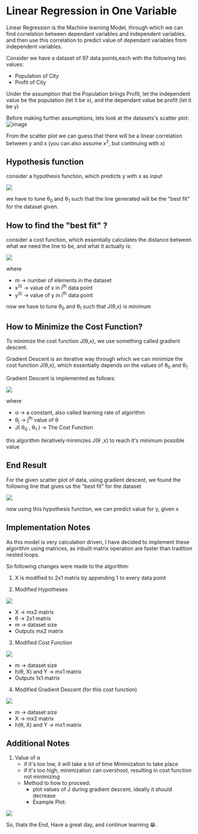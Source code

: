 # Linear Regression in One Variable

Linear Regression is the Machine learning Model, through which we can find correlation between dependant variables and independent variables. and then use this correlation to predict value of dependant variables from independent variables.

Consider we have a dataset of 97 data points,each with the following two values:

-   Population of City
-   Profit of City

Under the assumption that the Population brings Profit, let the independent value be the population (let it be x), and the dependant value be profit (let it be y)

Before making further assumptions, lets look at the datasets's scatter plot:
![image](./Sources/scatter_plot.png)

From the scatter plot we can guess that there will be a linear correlation between y and x (you can also assume x<sup>2</sup>, but continuing with x)

## Hypothesis function

consider a hypothesis function, which predicts y with x as input

![](./Sources/hypothesis_equation.png)

we have to tune &theta;<sub>0</sub> and &theta;<sub>1</sub> such that the line generated will be the "best fit" for the dataset given.

## How to find the "best fit" ?

consider a cost function, which essentially calculates the distance between what we need the line to be, and what it actually is:

![](./Sources/cost_function_equation.jpg)

where

-   m -> number of elements in the dataset
-   x<sup>(i)</sup> -> value of x in i<sup>th</sup> data point
-   y<sup>(i)</sup> -> value of y in i<sup>th</sup> data point

now we have to tune &theta;<sub>0</sub> and &theta;<sub>1</sub> such that J(&theta;,x) is minimum

## How to Minimize the Cost Function?

To minimize the cost function J(&theta;,x), we use something called gradient descent.

Gradient Descent is an iterative way through which we can minimize the cost function J(&theta;,x), which essentially depends on the values of &theta;<sub>0</sub> and &theta;<sub>1</sub>

Gradient Descent is implemented as follows:

![](./Sources/gradient_descent.jpg)

where

-   &alpha; -> a constant, also called learning rate of algorithm
-   &theta;<sub>j</sub> -> j<sup>th</sup> value of &theta;
-   J( &theta;<sub>0</sub> , &theta;<sub>1</sub> ) -> The Cost Function

this algorithm iteratively minimizes J(&theta; ,x) to reach it's minimum possible value

## End Result

For the given scatter plot of data, using gradient descent, we found the following line that gives us the "best fit" for the dataset

![](./Sources/result.png)

now using this hypothesis function, we can predict value for y, given x

## Implementation Notes

As this model is very calculation driven, I have decided to implement these algorithm using matrices, as inbuilt matrix operation are faster than tradition nested loops.

So following changes were made to the algorithm:

1. X is modified to 2x1 matrix by appending 1 to every data point

2. Modified Hypotheses

![](./Sources/matrix_hypothesis.png)

-   X -> mx2 matrix
-   &theta; -> 2x1 matrix
-   m -> dataset size
-   Outputs mx2 matrix

3. Modified Cost Function

![](./Sources/cost_function_matrix.jpg)

-   m -> dataset size
-   h(&theta;, X) and Y -> mx1 matrix
-   Outputs 1x1 matrix

4. Modified Gradient Descent (for this cost function)

![](./Sources/gradient_descent_matrix.jpg)

-   m -> dataset size
-   X -> mx2 matrix
-   h(&theta;, X) and Y -> mx1 matrix

## Additional Notes

1. Value of &alpha;
    - if it's too low, it will take a lot of time Minimization to take place
    - if it's too high, minimization can overshoot, resulting in cost function not minimizing
    - Method to how to proceed:
        - plot values of J during gradient descent, ideally it should decrease
        - Example Plot: 

![](./Sources/j_history.png)


So, thats the End, Have a great day, and continue learning 😁.
